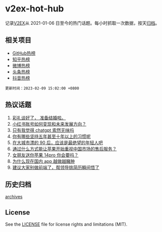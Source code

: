 # v2ex-hot-hub

 记录[V2EX](https://www.v2ex.com/)从 2021-01-06 日至今的热门话题。每小时抓取一次数据，按天[归档](archives)。
 
 ## 相关项目

- [GitHub热榜](https://github.com/it985/github-hot-hub)
- [知乎热榜](https://github.com/it985/zhihu-hot-hub)
- [微博热榜](https://github.com/it985/weibo-hot-hub)
- [头条热榜](https://github.com/it985/toutiao-hot-hub)
- [抖音热榜](https://github.com/it985/douyin-hot-hub)


 `更新时间：2023-02-09 15:02:00 +0800`

## 热议话题

1. [彩礼谈好了， 准备结婚啦。](https://www.v2ex.com/t/914496)
1. [小红书账号如何变现和未来发展方向？](https://www.v2ex.com/t/914285)
1. [只有我觉得 chatgpt 索然无味吗](https://www.v2ex.com/t/914410)
1. [你有哪些坚持五年甚至十年以上的习惯呢](https://www.v2ex.com/t/914312)
1. [在大城市漂的 90 后，应该是最绝望的年轻人吧](https://www.v2ex.com/t/914439)
1. [通过什么方式能让苹果开始重视中国市场的售后服务？](https://www.v2ex.com/t/914286)
1. [女朋友送你苹果 14pro 你会要吗？](https://www.v2ex.com/t/914489)
1. [为什么现在国内 app 越做越臃肿](https://www.v2ex.com/t/914353)
1. [建议大家别做前端了，帮领导挑简历瞬间悟了](https://www.v2ex.com/t/914395)

## 历史归档

[archives](archives)

## License

See the [LICENSE](LICENSE) file for license rights and limitations (MIT).
